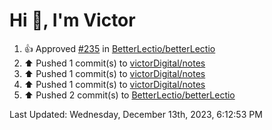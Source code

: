 <h1>Hi 👋, I'm Victor </h1>

<!--RECENT_ACTIVITY:start-->
1. 👍 Approved [#235](https://github.com/BetterLectio/betterLectio/pull/235#pullrequestreview-1777358544) in [BetterLectio/betterLectio](https://github.com/BetterLectio/betterLectio)<br>
2. ⬆️ Pushed 1 commit(s) to [victorDigital/notes](https://github.com/victorDigital/notes)<br>
3. ⬆️ Pushed 1 commit(s) to [victorDigital/notes](https://github.com/victorDigital/notes)<br>
4. ⬆️ Pushed 1 commit(s) to [victorDigital/notes](https://github.com/victorDigital/notes)<br>
5. ⬆️ Pushed 2 commit(s) to [BetterLectio/betterLectio](https://github.com/BetterLectio/betterLectio)<br>
<!--RECENT_ACTIVITY:end-->

<!--RECENT_ACTIVITY:last_update-->
Last Updated: Wednesday, December 13th, 2023, 6:12:53 PM
<!--RECENT_ACTIVITY:last_update_end-->
